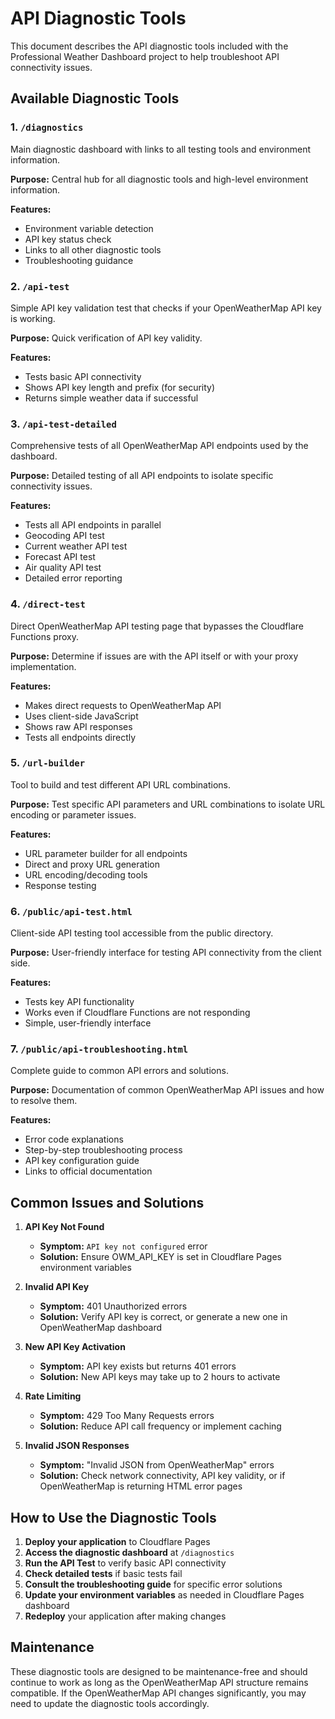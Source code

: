# API Diagnostic Tools

This document describes the API diagnostic tools included with the Professional Weather Dashboard project to help troubleshoot API connectivity issues.

## Available Diagnostic Tools

### 1. `/diagnostics`
Main diagnostic dashboard with links to all testing tools and environment information.

**Purpose:** Central hub for all diagnostic tools and high-level environment information.

**Features:**
- Environment variable detection
- API key status check
- Links to all other diagnostic tools
- Troubleshooting guidance

### 2. `/api-test`
Simple API key validation test that checks if your OpenWeatherMap API key is working.

**Purpose:** Quick verification of API key validity.

**Features:**
- Tests basic API connectivity
- Shows API key length and prefix (for security)
- Returns simple weather data if successful

### 3. `/api-test-detailed`
Comprehensive tests of all OpenWeatherMap API endpoints used by the dashboard.

**Purpose:** Detailed testing of all API endpoints to isolate specific connectivity issues.

**Features:**
- Tests all API endpoints in parallel
- Geocoding API test
- Current weather API test
- Forecast API test
- Air quality API test
- Detailed error reporting

### 4. `/direct-test`
Direct OpenWeatherMap API testing page that bypasses the Cloudflare Functions proxy.

**Purpose:** Determine if issues are with the API itself or with your proxy implementation.

**Features:**
- Makes direct requests to OpenWeatherMap API
- Uses client-side JavaScript
- Shows raw API responses
- Tests all endpoints directly

### 5. `/url-builder`
Tool to build and test different API URL combinations.

**Purpose:** Test specific API parameters and URL combinations to isolate URL encoding or parameter issues.

**Features:**
- URL parameter builder for all endpoints
- Direct and proxy URL generation
- URL encoding/decoding tools
- Response testing

### 6. `/public/api-test.html`
Client-side API testing tool accessible from the public directory.

**Purpose:** User-friendly interface for testing API connectivity from the client side.

**Features:**
- Tests key API functionality
- Works even if Cloudflare Functions are not responding
- Simple, user-friendly interface

### 7. `/public/api-troubleshooting.html`
Complete guide to common API errors and solutions.

**Purpose:** Documentation of common OpenWeatherMap API issues and how to resolve them.

**Features:**
- Error code explanations
- Step-by-step troubleshooting process
- API key configuration guide
- Links to official documentation

## Common Issues and Solutions

1. **API Key Not Found**
   - **Symptom:** `API key not configured` error
   - **Solution:** Ensure OWM_API_KEY is set in Cloudflare Pages environment variables

2. **Invalid API Key**
   - **Symptom:** 401 Unauthorized errors
   - **Solution:** Verify API key is correct, or generate a new one in OpenWeatherMap dashboard

3. **New API Key Activation**
   - **Symptom:** API key exists but returns 401 errors
   - **Solution:** New API keys may take up to 2 hours to activate

4. **Rate Limiting**
   - **Symptom:** 429 Too Many Requests errors
   - **Solution:** Reduce API call frequency or implement caching

5. **Invalid JSON Responses**
   - **Symptom:** "Invalid JSON from OpenWeatherMap" errors
   - **Solution:** Check network connectivity, API key validity, or if OpenWeatherMap is returning HTML error pages

## How to Use the Diagnostic Tools

1. **Deploy your application** to Cloudflare Pages
2. **Access the diagnostic dashboard** at `/diagnostics`
3. **Run the API Test** to verify basic API connectivity
4. **Check detailed tests** if basic tests fail
5. **Consult the troubleshooting guide** for specific error solutions
6. **Update your environment variables** as needed in Cloudflare Pages dashboard
7. **Redeploy** your application after making changes

## Maintenance

These diagnostic tools are designed to be maintenance-free and should continue to work as long as the OpenWeatherMap API structure remains compatible. If the OpenWeatherMap API changes significantly, you may need to update the diagnostic tools accordingly.
